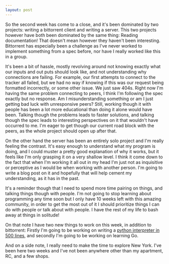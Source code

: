 ```yaml
---
layout: post
---
```


So the second week has come to a close, and it's been dominated by two projects: writing a bittorrent client and writing a server. This two projects however have both been dominated by the same thing: Reading documentation! That doesn't mean however they haven't been interesting. Bittorrent has especially been a challenge as I've never worked to implement something from a spec before, nor have I really worked like this in a group.

It's been a bit of hassle, mostly revolving around not knowing exactly what our inputs and out puts should look like, and not understanding why connections are failing. For example, our first attempts to connect to the tracker all failed, but we had no way if knowing if this was our request being formatted incorrectly, or some other issue. We just saw 404s. Right now I'm having the same problem connecting to peers, I think I'm following the spec exactly but no response. Am I misunderstanding something or am I just getting bad luck with unresponsive peers? Still, working though it with people has been a lot more educational than doing it alone would have been. Talking though the problems leads to faster solutions, and talking though the spec leads to interesting perspectives on it that wouldn't have occurred to me. I'm eager to get though our current road block with the peers, as the whole project should open up after that.

On the other hand the server has been an entirely solo project and I'm really feeling the contrast. It's easy enough to understand what my program is doing, and I could muster a pretty good explanation of why it works, but it feels like I'm only grasping it on a very shallow level. I think it come down to the fact that when I'm working it all out in my head I'm just not as inquisitive or perceptive as I would be when working with another person. I'm going to write a blog post on it and hopefully that will help cement my understanding, as it has in the past.
        
It's a reminder though that I need to spend more time pairing on things, and talking things though with people. I'm not going to stop learning about programming any time soon but I only have 10 weeks left with this amazing community, in order to get the most out of it I should prioritize things I can do with people or talk about with people. I have the rest of my life to bash away at things in solitude!

On that note I have two new things to work on this week, in addition to bittorrent: Firstly I'm going to be working on writing a [python interpreter in 500 lines](http://aosabook.org//en/500L/a-python-interpreter-written-in-python.html), and secondly I'm going to be working on learning Go.

And on a side note, I really need to make the time to explore New York. I've been here two weeks and I've not been anywhere other than my apartment, RC, and a few shops.
